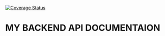 [![Coverage Status](https://coveralls.io/repos/github/Hakizimana-Clement/mybrand-be/badge.svg)](https://coveralls.io/github/Hakizimana-Clement/mybrand-be)

# MY BACKEND API DOCUMENTAION
